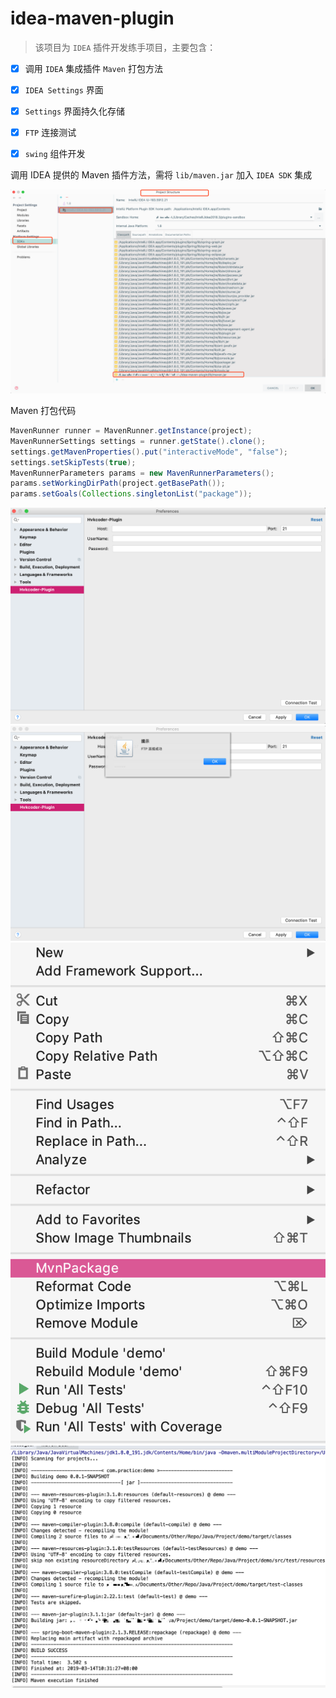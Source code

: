 # idea-maven-plugin

> 该项目为 `IDEA` 插件开发练手项目，主要包含：

- [x] 调用 `IDEA` 集成插件 `Maven` 打包方法
- [x] `IDEA Settings` 界面
- [x] `Settings` 界面持久化存储
- [x] `FTP` 连接测试
- [x] `swing` 组件开发


调用 IDEA 提供的 Maven 插件方法，需将 `lib/maven.jar` 加入 `IDEA SDK` 集成

<img src="https://github.com/SilenceHVK/idea-maven-plugin/raw/master/images/idea-sdk.png" alt="IDEA-SDK">


Maven 打包代码 

```java
MavenRunner runner = MavenRunner.getInstance(project);
MavenRunnerSettings settings = runner.getState().clone();
settings.getMavenProperties().put("interactiveMode", "false");
settings.setSkipTests(true);
MavenRunnerParameters params = new MavenRunnerParameters();
params.setWorkingDirPath(project.getBasePath());
params.setGoals(Collections.singletonList("package"));
```

<img src="https://github.com/SilenceHVK/idea-maven-plugin/raw/master/images/settings.png" alt="Settings">

<img src="https://github.com/SilenceHVK/idea-maven-plugin/raw/master/images/ftp-connection.png" alt="FTP-Connection">

<img src="https://github.com/SilenceHVK/idea-maven-plugin/raw/master/images/mvn-package.png" alt="MVN-Package">

<img src="https://github.com/SilenceHVK/idea-maven-plugin/raw/master/images/package-result.png" alt="Package-Result">

